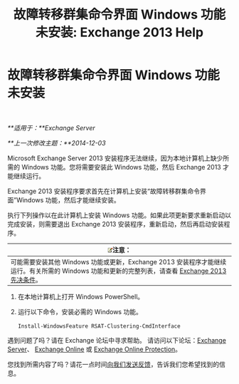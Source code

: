 ﻿---
title: '故障转移群集命令界面 Windows 功能未安装: Exchange 2013 Help'
TOCTitle: 故障转移群集命令界面 Windows 功能未安装
ms:assetid: 0d839514-5ab7-497d-8945-41392b4c3980
ms:mtpsurl: https://technet.microsoft.com/zh-cn/library/ms.exch.setupreadiness.rsatclusteringcmdinterfaceinstalled(v=EXCHG.150)
ms:contentKeyID: 51408194
ms.date: 01/11/2018
mtps_version: v=EXCHG.150
ms.translationtype: HT
---

# 故障转移群集命令界面 Windows 功能未安装

 

_**适用于：**Exchange Server_

_**上一次修改主题：**2014-12-03_

Microsoft Exchange Server 2013 安装程序无法继续，因为本地计算机上缺少所需的 Windows 功能。您将需要安装此 Windows 功能，然后 Exchange 2013 才能继续运行。

Exchange 2013 安装程序要求首先在计算机上安装“故障转移群集命令界面”Windows 功能，然后才能继续安装。

执行下列操作以在此计算机上安装 Windows 功能。如果此项更新要求重新启动以完成安装，则需要退出 Exchange 2013 安装程序，重新启动，然后再启动安装程序。

<table>
<thead>
<tr class="header">
<th><img src="images/Bb124558.note(EXCHG.150).gif" title="注意" alt="注意" />注意：</th>
</tr>
</thead>
<tbody>
<tr class="odd">
<td>可能需要安装其他 Windows 功能或更新，Exchange 2013 安装程序才能继续运行。有关所需的 Windows 功能和更新的完整列表，请查看 <a href="exchange-2013-prerequisites-exchange-2013-help.md">Exchange 2013 先决条件</a>。</td>
</tr>
</tbody>
</table>


1.  在本地计算机上打开 Windows PowerShell。

2.  运行以下命令，安装必需的 Windows 功能。
    
        Install-WindowsFeature RSAT-Clustering-CmdInterface

遇到问题了吗？请在 Exchange 论坛中寻求帮助。 请访问以下论坛：[Exchange Server](https://go.microsoft.com/fwlink/p/?linkid=60612)、 [Exchange Online](https://go.microsoft.com/fwlink/p/?linkid=267542) 或 [Exchange Online Protection](https://go.microsoft.com/fwlink/p/?linkid=285351)。

您找到所需内容了吗？请花一点时间[向我们发送反馈](mailto:exsetuphelpfeedback@microsoft.com?subject=exchange%202013%20setup%20help%20feedbac)，告诉我们您希望找到的信息。

